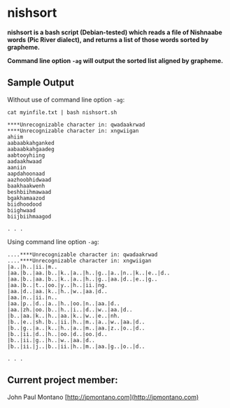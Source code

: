 # nishsort

**nishsort is a bash script (Debian-tested) which reads a file of Nishnaabe words (Pic River dialect), and returns a list of those words sorted by grapheme.**

**Command line option ```-ag``` will output the sorted list aligned by grapheme.**



## Sample Output

Without use of command line option ```-ag```:

```
cat myinfile.txt | bash nishsort.sh

****Unrecognizable character in: qwadaakrwad
****Unrecognizable character in: xngwiigan
ahiim
aabaabkahganked
aabaabkahgaadeg
aabtooyhiing
aadaakhwaad
aaniin
aapdahoonaad
aazhoobhidwaad
baakhaakwenh
beshbiihmawaad
bgakhamaazod
biidhoodood
biighwaad
biijbiihmaagod

. . .
```

Using command line option ```-ag```:

```
....****Unrecognizable character in: qwadaakrwad
....****Unrecognizable character in: xngwiigan
|a..|h..|ii.|m..
|aa.|b..|aa.|b..|k..|a..|h..|g..|a..|n..|k..|e..|d..
|aa.|b..|aa.|b..|k..|a..|h..|g..|aa.|d..|e..|g..
|aa.|b..|t..|oo.|y..|h..|ii.|ng.
|aa.|d..|aa.|k..|h..|w..|aa.|d..
|aa.|n..|ii.|n..
|aa.|p..|d..|a..|h..|oo.|n..|aa.|d..
|aa.|zh.|oo.|b..|h..|i..|d..|w..|aa.|d..
|b..|aa.|k..|h..|aa.|k..|w..|e..|nh.
|b..|e..|sh.|b..|ii.|h..|m..|a..|w..|aa.|d..
|b..|g..|a..|k..|h..|a..|m..|aa.|z..|o..|d..
|b..|ii.|d..|h..|oo.|d..|oo.|d..
|b..|ii.|g..|h..|w..|aa.|d..
|b..|ii.|j..|b..|ii.|h..|m..|aa.|g..|o..|d..

. . .
```



## Current project member:

John Paul Montano
[http://jpmontano.com](http://jpmontano.com)
